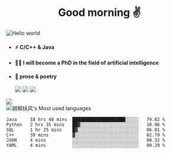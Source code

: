 <h1 align="center">Good morning ✌️</h1>
<img src="https://s2.loli.net/2022/03/08/XPR9lsUgKfBQMdA.png" alt="Hello world"  >
<p align="center"> 

- #### ⚡  C/C++ & Java
- #### 🧑‍🎓  I will become a PhD in the field of artificial intelligence
- #### 📕  prose & poetry
  
  ![](https://img.shields.io/badge/python-3.9-orange?style=for-the—badge&logo=python&logoColor=orange)
  ![](https://img.shields.io/badge/C++-20-pink?style=for-the—badge&logo=C&logoColor=pink)
  ![](https://img.shields.io/badge/java-15-red?style=for-the—badge&logo=java&logoColor=red)
 
![](https://github-readme-stats.vercel.app/api?username=xun-girl&show_icons=true)    
![弱柳扶风's Most used languages](https://github-readme-stats.vercel.app/api/top-langs/?username=xun-girl&layout=compact&hide_border=true&langs_count=10)   


<!--START_SECTION:waka-->

```text
Java     18 hrs 48 mins  ████████████████████░░░░░   79.62 %
Python   2 hrs 35 mins   ██▓░░░░░░░░░░░░░░░░░░░░░░   10.96 %
SQL      1 hr 25 mins    █▓░░░░░░░░░░░░░░░░░░░░░░░   06.01 %
C++      39 mins         ▓░░░░░░░░░░░░░░░░░░░░░░░░   02.79 %
JSON     4 mins          ░░░░░░░░░░░░░░░░░░░░░░░░░   00.32 %
YAML     4 mins          ░░░░░░░░░░░░░░░░░░░░░░░░░   00.29 %
```

<!--END_SECTION:waka-->
